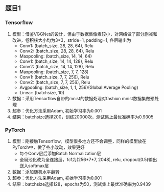 ## 题目1

### Tensorflow

1. 模型：借鉴VGGNet的设计，但由于数据集像素较小，对网络做了部分删减和改进，卷积核大小均为3\*3，stride=1, padding=1, 各层输出为
	- Conv1: (batch_size, 28, 28, 64), Relu
	- Conv2: (batch_size, 28, 28, 64), Relu
	- Maxpooling: (batch_size, 14, 14, 64)
	- Conv1: (batch_size, 14, 14, 128), Relu
	- Conv2: (batch_size, 14, 14, 128), Relu
	- Maxpooling: (batch_size, 7, 7, 128)
	- Conv1: (batch_size, 7, 7, 256), Relu
	- Conv2: (batch_size, 7, 7, 256), Relu
	- Avgpooling: (batch_size, 1, 1, 256)(Global Average Pooling)
	- Linear: (batchsize, 10)
2. 数据：采用Tensorflow自带的mnist的数据处理对fashion mnist数据集做预处理
3. 超参：优化方法采用Adam, 初始学习率为0.001
4. 结果：batchsize选择200，训练20000次，测试集上最优准确率为0.9305


### PyTorch

1. 模型：刚接触Tensorflow，模型很多地方还不会调整，同样的模型放在PyTorch中，做了些小改动，效果更好
	- 每个Conv层后添加Batch Normalization层
	- 全局池化改为全连接层，fc1为(256\*7\*7, 2048), relu, dropout(0.5)输出送入softmax层
2. 数据：添加随机水平翻转
3. 超参：优化方法采用Adam, 初始学习率为0.001
4. 结果：batchsize选择128，epochs为50，测试集上最优准确率为0.9439
